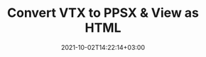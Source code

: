 ---
############################# Static ############################
layout: "autogen"
date: 2021-10-02T14:22:14+03:00
draft: false
path: "total/net/conversion/vtx-to-ppsx/"

############################# Head ############################
head_title: "Convert VTX to PPSX in C# VB.NET & View as HTML"
head_description: "Code example to convert VTX to PPSX and 100+ other file formats in .NET (C#, VB.NET, ASP.NET & .NET Core) applications. Display the Converted PPSX document as HTML viewer."

############################# Header ############################
title: "Convert VTX to PPSX & View as HTML"
description: "Programmatically convert VTX to PPSX in .NET applications using flexible options to customize the resultant document. Convert the complete document or specific pages based on page numbers or selective page ranges using the .NET document conversion library."

############################# SubMenu ############################
submenu:
    enable: false

############################# Content ############################
content:
    enable: true
    block:
    - title_left: "VTX to PPSX Conversion in C# .NET"
      content_left: |
          VTX to PPSX file conversion using C#. Add watermark and view the converted document as HTML without using any external software.

          -   Create **Converter** object to convert VTX document
          -   Set the convert options for PPSX format
          -   Call **Convert** method of **Converter** class instance for conversion to PPSX
          -   Set options for HTML viewer
          -   Create **Viewer** object to view converted PPSX as HTML
          
      title_right: "Convert Whole Document or Specific Pages"
      content_right: |
          You require `GroupDocs.Conversion` & `GroupDocs.Viewer` namespaces to convert between a wide range of popular document types such as PDF, Microsoft Word, Excel, PowerPoint, Project, Outlook, HTML, diagrams and image file formats. Explore other [.NET APIs for Office documents](https://products.conholdate.com/total/net/) as offered by Conholdate.Total.
          
          Get the respective assembly files from the [downloads](https://downloads.conholdate.com/total/net) or fetch the whole package from [Nuget](https://www.nuget.org/packages/Conholdate.Total/) to add 'Conholdate.Total` directly in your workspace.
          
      code: |
          ```cs {linenos=false}
          // Convert VTX to PPSX using GroupDocs.Conversion API
          // Create Converter object to convert VTX document
          using (Converter converter = new Converter("input.vtx"))
          {
              // set the convert options for PPSX format
              var convertOptions = converter.GetPossibleConversions()["ppsx"].ConvertOptions;

              // convert to PPSX format
              converter.Convert("output.ppsx", convertOptions);
          }

          // Set options for HTML viewer
          HtmlViewOptions viewOptions = HtmlViewOptions.ForEmbeddedResources("output{0}.html");

          // Create Viewer object to view converted PPSX as HTML
          using (Viewer viewer = new Viewer("output.ppsx"))
          {
              viewer.View(viewOptions);
          }
          ```
    - title_left: "Add Watermark to Converted PPSX in C#"
      content_left: |
          Accurately convert documents (VTX to PPSX) exactly as the original file and apply text or image watermarks to the converted document pages using C# .NET.

          -   Create **Converter** object to convert VTX document
          -   Create new instance of **WatermarkOptions** class
          -   Specify watermark properties (color, width, text, image etc)
          -   Instantiate the proper **ConvertOptions** class
          -   Set **Watermark** property of the **ConvertOptions** instance
          -   Call **Convert** method of **Converter** class instance for conversion to PPSX
        
      title_right: "Source Document Information Extraction"
      content_right: |
          The documents information extraction feature not only allows getting the basic information about the source document file but it also supports extracting some valuable file-format specific information such as project start and end dates of a Microsoft Project file, any printing restrictions on a PDF document, list of folders enclosed in an Outlook data file etc. 

          Convert popular document file formats on different operating systems such as Windows, Linux or macOS while using platforms such as Windows Azure, Mono and Xamarin.
          
      code: |
          ```cs {linenos=false}
          // Create Converter object to convert VTX document
          using (Converter converter = new Converter("input.vtx"))
          {
              // Create new instance of WatermarkOptions class
              WatermarkOptions watermark = new WatermarkOptions
              {
                  Text = "Sample watermark",
                  Color = Color.Red,
                  Width = 100,
                  Height = 100,
                  Background = true
              };

              // Instantiate the proper ConvertOptions class
              PdfConvertOptions options = new PdfConvertOptions
              {
                  Watermark = watermark
              };

              // convert to PPSX format
              converter.Convert("output.ppsx", options);
          }
          ```
############################# About Formats ############################
about_formats:
    enable: false
############################# More Formats ############################
more_formats:
    enable: true
    auto: false
    other_out_formats: PDF DOCX DOT DOTX DOTM TXT RTF HTML MHTML XLS XLSX XLSM XLT XLTX XLTM CSV DIF PPT PPTX PPS PPSX POT POTX POTM ODT OTT OTP ODP ODS EMZ WMZ SVGZ TEX DCM WMF BMP PNG GIF JPEG TIFF
############################# Back to top ###############################
back_to_top:
  enable: true
---